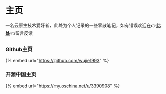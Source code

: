 # 主页

一名云原生技术爱好者，此处为个人记录的一些零散笔记，如有错误欢迎在👉[**此处**](https://github.com/wujie1993/gitbook-index/issues/new)👈留言反馈

### Github主页

{% embed url="https://github.com/wujie1993" %}

### 开源中国主页

{% embed url="https://my.oschina.net/u/3390908" %}

